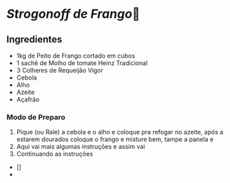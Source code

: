# _Strogonoff  de Frango_:chicken:



## Ingredientes

- 1kg de Peito de Frango cortado em cubos
- 1 sachê de Molho de tomate Heinz Tradicional
- 3 Colheres de Requeijão Vigor
- Cebola
- Alho
- Azeite
- Açafrão

### Modo de Preparo

1. Pique (ou Rale) a cebola e o alho e coloque pra refogar no azeite, após a estarem dourados coloque o frango e misture bem, tampe a panela e 
2. Aqui vai mais algumas instruções e assim vai
3. Continuando as instruções



- []
- 




